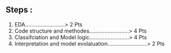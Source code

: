 

## Steps : 
1. EDA..........................> 2 Pts
2. Code structure and methodes..........................> 4 Pts
4. Classifciation and Model logic..........................> 4 Pts
5. Interpretation and model evolaluation..........................> 2 Pts


